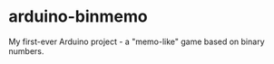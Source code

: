 arduino-binmemo
===============

My first-ever Arduino project - a "memo-like" game based on binary numbers.
